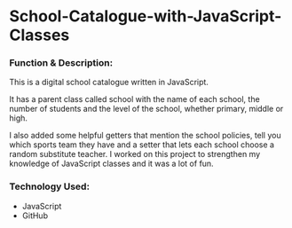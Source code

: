 # School-Catalogue-with-JavaScript-Classes

<h3>Function & Description:</h3>
This is a digital school catalogue written in JavaScript.

It has a parent class called school with the name of each school, the number of students and the level of the school, whether primary, middle or high.

I also added some helpful getters that mention the school policies, tell you which sports team they have and a setter that lets each school choose a random substitute teacher. I worked on this project to strengthen my knowledge of JavaScript classes and it was a lot of fun.


<h3>Technology Used:</h3>

- JavaScript
- GitHub 



